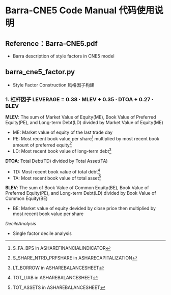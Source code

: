 # Barra-CNE5 Code Manual 代码使用说明 

## Reference：Barra-CNE5.pdf

- Barra description of style factors in CNE5 model

## barra_cne5_factor.py
- Style Factor Construction 风格因子构建 

### 1. 杠杆因子 LEVERAGE = 0.38 · MLEV + 0.35 · DTOA + 0.27 · BLEV

**MLEV**: The sum of Market Value of Equity(ME), Book Value of Preferred Equity(PE), and Long-term Debt(LD) divided by Market Value of Equity(ME)

- ME: Market value of equity of the last trade day 
- PE: Most recent book value per share[^1] multiplied by most recent book amount of preferred equity[^2]
- LD: Most recent book value of long-term debt[^3]

**DTOA**: Total Debt(TD) divided by Total Asset(TA)

- TD: Most recent book value of total debt[^4]
- TA: Most recent book value of total asset[^5]

**BLEV**: The sum of Book Value of Common Equity(BE), Book Value of Preferred Equity(PE), and Long-term Debt(LD) divided by Book Value of Common Equity(BE)

- BE: Market value of equity devided by close price then multiplied by most recent book value per share


[^1]: S_FA_BPS in ASHAREFINANCIALINDICATOR
[^2]: S_SHARE_NTRD_PRFSHARE in ASHARECAPITALIZATION
[^3]: LT_BORROW in ASHAREBALANCESHEET
[^4]: TOT_LIAB in ASHAREBALANCESHEET
[^5]: TOT_ASSETS in ASHAREBALANCESHEET

*DecileAnalysis*

- Single factor decile analysis

